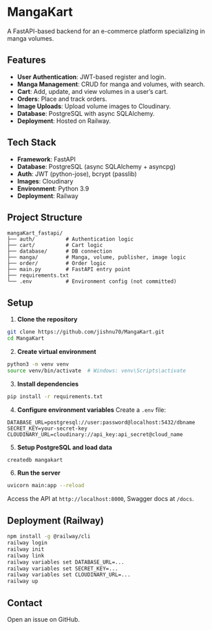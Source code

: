 # MangaKart

A FastAPI-based backend for an e-commerce platform specializing in manga volumes.

## Features

- **User Authentication**: JWT-based register and login.
- **Manga Management**: CRUD for manga and volumes, with search.
- **Cart**: Add, update, and view volumes in a user’s cart.
- **Orders**: Place and track orders.
- **Image Uploads**: Upload volume images to Cloudinary.
- **Database**: PostgreSQL with async SQLAlchemy.
- **Deployment**: Hosted on Railway.

## Tech Stack

- **Framework**: FastAPI
- **Database**: PostgreSQL (async SQLAlchemy + asyncpg)
- **Auth**: JWT (python-jose), bcrypt (passlib)
- **Images**: Cloudinary
- **Environment**: Python 3.9
- **Deployment**: Railway

## Project Structure

```
mangaKart_fastapi/
├── auth/          # Authentication logic
├── cart/          # Cart logic
├── database/      # DB connection
├── manga/         # Manga, volume, publisher, image logic
├── order/         # Order logic
├── main.py        # FastAPI entry point
├── requirements.txt
└── .env           # Environment config (not committed)
```

## Setup

1. **Clone the repository**
```bash
git clone https://github.com/jishnu70/MangaKart.git
cd MangaKart
```

2. **Create virtual environment**
```bash
python3 -m venv venv
source venv/bin/activate  # Windows: venv\Scripts\activate
```

3. **Install dependencies**
```bash
pip install -r requirements.txt
```

4. **Configure environment variables**
Create a `.env` file:
```
DATABASE_URL=postgresql://user:password@localhost:5432/dbname
SECRET_KEY=your-secret-key
CLOUDINARY_URL=cloudinary://api_key:api_secret@cloud_name
```

5. **Setup PostgreSQL and load data**
```bash
createdb mangakart
```

6. **Run the server**
```bash
uvicorn main:app --reload
```

Access the API at `http://localhost:8000`, Swagger docs at `/docs`.

## Deployment (Railway)
```bash
npm install -g @railway/cli
railway login
railway init
railway link
railway variables set DATABASE_URL=...
railway variables set SECRET_KEY=...
railway variables set CLOUDINARY_URL=...
railway up
```

## Contact

Open an issue on GitHub.
